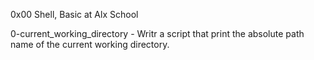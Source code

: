 0x00 Shell, Basic at Alx School

0-current_working_directory - Writr a script that print the absolute path name of the current working directory.